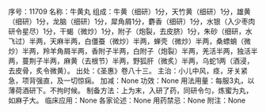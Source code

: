 序号：11709
名称：牛黄丸
组成：牛黄（细研）1分，天竹黄（细研）1分，雄黄（细研）1分，龙脑（细研）1分，犀角屑1分，麝香（细研）1分，水银（入少枣肉研令星尽）1分，干蝎（微炒）1分，附子（炮裂，去皮脐）1分，朱砂（细研，水飞过）半两，天麻半两，白僵蚕（微炒）半两，蝉壳（微炒）半两，桑螵蛸（微炒）半两，羚羊角屑半两，香附子半两，白附子（炮裂）半两，羌活半两，独活半两，蔓荆子半两，麻黄（去根节）半两，野狐肝（微炙）半两，乌蛇1两（酒浸，去皮骨，炙令微黄）。
出处：《圣惠》卷八十三。
主治：小儿中风，痉，牙关紧急，项背强直，及一切惊痫。
加减：None
功效：None
用法用量：每服3丸，以薄荷酒研下。不拘时候。
制备方法：上为末，入研了药，同研令匀，炼蜜为丸，如麻子大。
临床应用：None
各家论述：None
用药禁忌：None
附注：None
